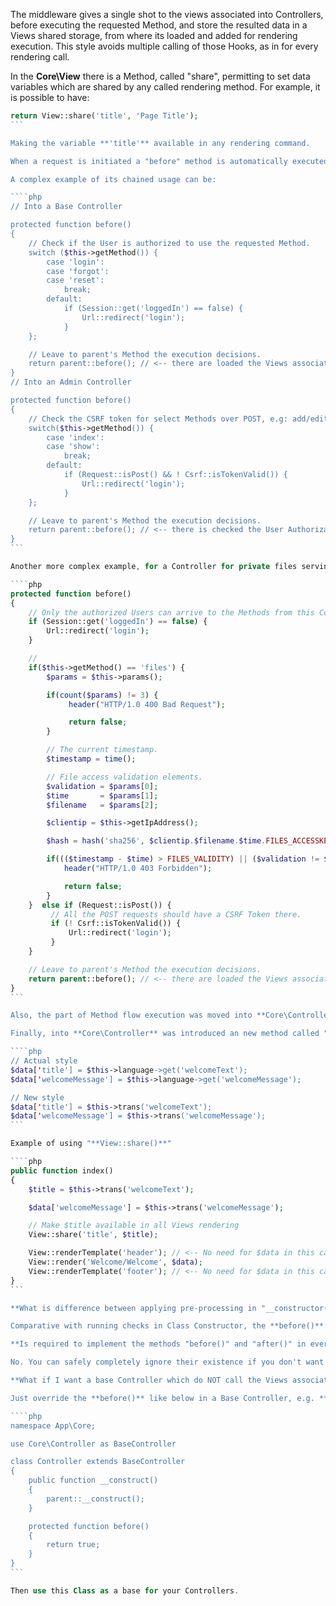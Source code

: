 The middleware gives a single shot to the views associated into Controllers, before executing the requested Method, and store the resulted data in a Views shared storage, from where its loaded and added for rendering execution. This style avoids multiple calling of those Hooks, as in for every rendering call.

In the **Core\View** there is a Method, called "share", permitting to set data variables which are shared by any called rendering method. For example, it is possible to have:

````php
return View::share('title', 'Page Title');
```

Making the variable **'title'** available in any rendering command. 

When a request is initiated a "before" method is automatically executed, it by default executes the Views associated Hooks and share their result to Core\View. This allows to fine tune the Controller behavior, for example hosting logic to check the user authentication or do whatever pre-processing, i.e. checking access codes, without requiring to add commands to every method, simplifying the code.

A complex example of its chained usage can be:

````php
// Into a Base Controller

protected function before()
{
    // Check if the User is authorized to use the requested Method.
    switch ($this->getMethod()) {
        case 'login':
        case 'forgot':
        case 'reset':
            break;
        default:
            if (Session::get('loggedIn') == false) {
                Url::redirect('login');
            }
    };

    // Leave to parent's Method the execution decisions.
    return parent::before(); // <-- there are loaded the Views associated Hooks.
}
// Into an Admin Controller

protected function before()
{
    // Check the CSRF token for select Methods over POST, e.g: add/edit/delete.
    switch($this->getMethod()) {
        case 'index':
        case 'show':
            break;
        default:
            if (Request::isPost() && ! Csrf::isTokenValid()) {
                Url::redirect('login');
            }
    };

    // Leave to parent's Method the execution decisions.
    return parent::before(); // <-- there is checked the User Authorization.
}
```

Another more complex example, for a Controller for private files serving; with access authorization and limit the access time:

````php
protected function before()
{
    // Only the authorized Users can arrive to the Methods from this Controller.
    if (Session::get('loggedIn') == false) {
        Url::redirect('login');
    }

    //  
    if($this->getMethod() == 'files') {
        $params = $this->params();

        if(count($params) != 3) {
             header("HTTP/1.0 400 Bad Request");

             return false;
        }

        // The current timestamp.
        $timestamp = time();

        // File access validation elements.
        $validation = $params[0];
        $time       = $params[1];
        $filename   = $params[2];

        $clientip = $this->getIpAddress();

        $hash = hash('sha256', $clientip.$filename.$time.FILES_ACCESSKEY);

        if((($timestamp - $time) > FILES_VALIDITY) || ($validation != $hash)) {
            header("HTTP/1.0 403 Forbidden");

            return false;  
        }
    }  else if (Request::isPost()) {
         // All the POST requests should have a CSRF Token there.
         if (! Csrf::isTokenValid()) {
             Url::redirect('login');
         }
    }

    // Leave to parent's Method the execution decisions.
    return parent::before(); // <-- there are loaded the Views associated Hooks.
}
```

Also, the part of Method flow execution was moved into **Core\Controller::execute()**, presenting the big advantage to simplify the Routing and permitting to have the **before/after** methods protected, safe against their execution from outside.

Finally, into **Core\Controller** was introduced an new method called "**trans**", wrapping up the Language translation. Then, permitting commands like:

````php
// Actual style
$data['title'] = $this->language->get('welcomeText');
$data['welcomeMessage'] = $this->language->get('welcomeMessage');

// New style
$data['title'] = $this->trans('welcomeText');
$data['welcomeMessage'] = $this->trans('welcomeMessage');
```

Example of using "**View::share()**"

````php
public function index()
{
    $title = $this->trans('welcomeText');

    $data['welcomeMessage'] = $this->trans('welcomeMessage');

    // Make $title available in all Views rendering
    View::share('title', $title);

    View::renderTemplate('header'); // <-- No need for $data in this case
    View::render('Welcome/Welcome', $data);
    View::renderTemplate('footer'); // <-- No need for $data in this case
}
```

**What is difference between applying pre-processing in "__constructor()" and "before()" ?**

Comparative with running checks in Class Constructor, the **before()** method is executed WHEN the requested Method is a valid one, both as in existing and being "callable", and it have at its disposition the requested Method name and the associated Parameters; both passed to by Routing. Then, **before()** can accurate tune the Controller behavior, depending on requested Method.

**Is required to implement the methods "before()" and "after()" in every Controller ?**

No. You can safely completely ignore their existence if you don't want to fine tune the Controller's behavior via that Middleware.

**What if I want a base Controller which do NOT call the Views associated Hooks ?**

Just override the **before()** like below in a Base Controller, e.g. **App\Core\Controller**

````php
namespace App\Core;

use Core\Controller as BaseController

class Controller extends BaseController
{
    public function __construct()
    {
        parent::__construct();
    }

    protected function before()
    {
        return true;
    }
}
```

Then use this Class as a base for your Controllers.